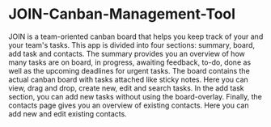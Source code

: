 # JOIN-Canban-Management-Tool

JOIN is a team-oriented canban board that helps you keep track of your and your team's tasks.
This app is divided into four sections: summary, board, add task and contacts. The summary provides
you an overview of how many tasks are on board, in progress, awaiting feedback, to-do, done as well as
the upcoming deadlines for urgent tasks. The board contains the actual canban board with tasks attached
like sticky notes. Here you can view, drag and drop, create new, edit and search tasks. In the add task
section, you can add new tasks without using the board-overlay. Finally, the contacts page gives you
an overview of existing contacts. Here you can add new and edit existing contacts.
